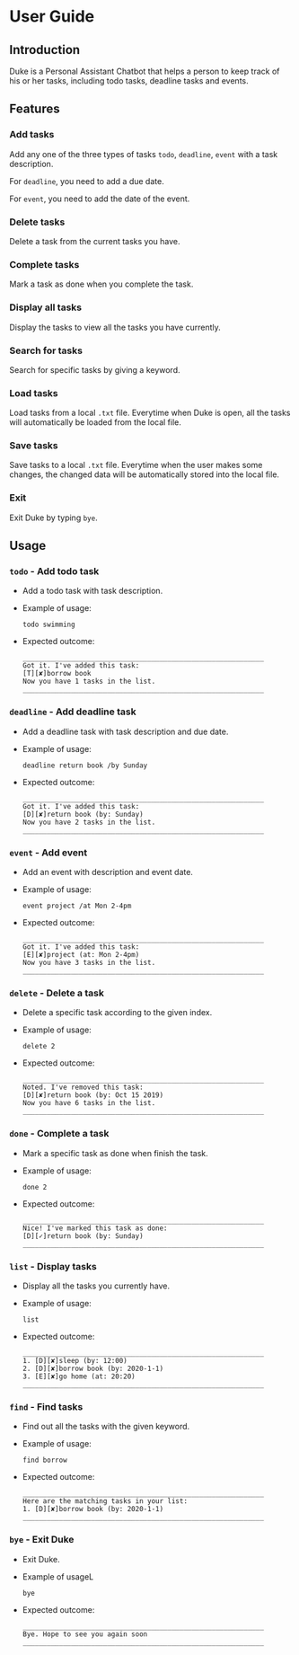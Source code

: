 # User Guide

## Introduction
Duke is a Personal Assistant Chatbot that helps a person to keep track of his or her tasks, including todo tasks, deadline tasks and events.

## Features 

### Add tasks
Add any one of the three types of tasks `todo`, `deadline`, `event` with a task description.

For `deadline`, you need to add a due date. 

For `event`, you need to add the date of the event.

### Delete tasks
Delete a task from the current tasks you have.

### Complete tasks
Mark a task as done when you complete the task.

### Display all tasks
Display the tasks to view all the tasks you have currently.

### Search for tasks
Search for specific tasks by giving a keyword.

### Load tasks
Load tasks from a local `.txt` file. Everytime when Duke is open, all the tasks will automatically be loaded from the local file.

### Save tasks
Save tasks to a local `.txt` file. Everytime when the user makes some changes, the changed data will be automatically stored into the local file.

### Exit
Exit Duke by typing `bye`.


## Usage

### `todo` - Add todo task

* Add a todo task with task description.

* Example of usage: 

  `todo swimming`

* Expected outcome:

  ````
  ____________________________________________________________
  Got it. I've added this task:
  [T][✘]borrow book
  Now you have 1 tasks in the list.
  ____________________________________________________________
  ````
  
### `deadline` - Add deadline task

* Add a deadline task with task description and due date.

* Example of usage: 

  `deadline return book /by Sunday`

* Expected outcome:

  ````
  ____________________________________________________________
  Got it. I've added this task:
  [D][✘]return book (by: Sunday)
  Now you have 2 tasks in the list.
  ____________________________________________________________
  ````

### `event` - Add event

* Add an event with description and event date.

* Example of usage: 

  `event project /at Mon 2-4pm`

* Expected outcome:

  ````
  ____________________________________________________________
  Got it. I've added this task:
  [E][✘]project (at: Mon 2-4pm)
  Now you have 3 tasks in the list.
  ____________________________________________________________
  ````
  
 ### `delete` - Delete a task
 
 * Delete a specific task according to the given index.
 
 * Example of usage: 
 
   `delete 2`
 
 * Expected outcome:
 
   ````
   ____________________________________________________________
   Noted. I've removed this task: 
   [D][✘]return book (by: Oct 15 2019)
   Now you have 6 tasks in the list.
   ____________________________________________________________
   ````
   
 ### `done` - Complete a task
  
  * Mark a specific task as done when finish the task.
  
  * Example of usage: 
  
    `done 2`
  
  * Expected outcome:
  
    ````
    ____________________________________________________________
    Nice! I've marked this task as done:
    [D][✓]return book (by: Sunday)
    ____________________________________________________________
    ````
    
 ### `list` - Display tasks
  
  * Display all the tasks you currently have.
  
  * Example of usage: 
  
    `list`
  
  * Expected outcome:
  
    ````
    ____________________________________________________________
    1. [D][✘]sleep (by: 12:00)
    2. [D][✘]borrow book (by: 2020-1-1)
    3. [E][✘]go home (at: 20:20)
    ____________________________________________________________
    ````

    
### `find` - Find tasks
  
  * Find out all the tasks with the given keyword.
  
  * Example of usage: 
  
    `find borrow`
  
  * Expected outcome:
  
    ````
    ____________________________________________________________
    Here are the matching tasks in your list:
    1. [D][✘]borrow book (by: 2020-1-1)
    ____________________________________________________________
    ````
    
### `bye` - Exit Duke
  * Exit Duke.
  
  * Example of usageL
  
    `bye`
    
  * Expected outcome:
    
      ````
    ____________________________________________________________
      Bye. Hope to see you again soon
    ____________________________________________________________
      ````
